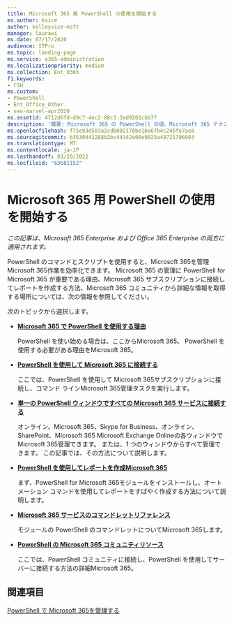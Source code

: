 ```yaml
---
title: Microsoft 365 用 PowerShell の使用を開始する
ms.author: kvice
author: kelleyvice-msft
manager: laurawi
ms.date: 07/17/2020
audience: ITPro
ms.topic: landing-page
ms.service: o365-administration
ms.localizationpriority: medium
ms.collection: Ent_O365
f1.keywords:
- CSH
ms.custom:
- PowerShell
- Ent_Office_Other
- seo-marvel-apr2020
ms.assetid: 4712d6fd-d9c7-4ec2-88c1-3ad9201cbb7f
description: '概要: Microsoft 365 の PowerShell の値、Microsoft 365 テナントに接続する方法、およびヘルプを取得する場所について説明します。'
ms.openlocfilehash: f75e93d503a2cdb002178be16e6fb4c246fe7ae8
ms.sourcegitcommit: b3530441288b2bc44342e00e9025a49721796903
ms.translationtype: MT
ms.contentlocale: ja-JP
ms.lasthandoff: 03/20/2022
ms.locfileid: "63681152"
---
```

# <a name="get-started-with-powershell-for-microsoft-365"></a>Microsoft 365 用 PowerShell の使用を開始する

*この記事は、Microsoft 365 Enterprise および Office 365 Enterprise の両方に適用されます。*

PowerShell のコマンドとスクリプトを使用すると、Microsoft 365を管理Microsoft 365作業を効率化できます。 Microsoft 365 の管理に PowerShell for Microsoft 365 が重要である理由、Microsoft 365 サブスクリプションに接続してレポートを作成する方法、Microsoft 365 コミュニティから詳細な情報を取得する場所については、次の情報を参照してください。
  
次のトピックから選択します。
  
- [**Microsoft 365 で PowerShell を使用する理由**](why-you-need-to-use-microsoft-365-powershell.md)
    
    PowerShell を使い始める場合は、ここからMicrosoft 365。 PowerShell を使用する必要がある理由をMicrosoft 365。
    
- [**PowerShell を使用して Microsoft 365 に接続する**](connect-to-microsoft-365-powershell.md)
    
    ここでは、PowerShell を使用して Microsoft 365サブスクリプションに接続し、コマンド ラインMicrosoft 365管理タスクを実行します。
    
- [**単一の PowerShell ウィンドウですべての Microsoft 365 サービスに接続する**](connect-to-all-microsoft-365-services-in-a-single-windows-powershell-window.md)
    
    オンライン、Microsoft 365、Skype for Business、オンライン、SharePoint、Microsoft 365 Microsoft Exchange Onlineの各ウィンドウでMicrosoft 365管理できます。 または、1 つのウィンドウからすべて管理できます。 この記事では、その方法について説明します。
    
- [**PowerShell を使用してレポートを作成Microsoft 365**](use-windows-powershell-to-create-reports-in-microsoft-365.md)
    
    まず、PowerShell for Microsoft 365モジュールをインストールし、オートメーション コマンドを使用してレポートをすばやく作成する方法について説明します。
    
- [**Microsoft 365 サービスのコマンドレットリファレンス**](cmdlet-references-for-microsoft-365-services.md)
    
    モジュールの PowerShell のコマンドレットについてMicrosoft 365します。
    
- [**PowerShell の Microsoft 365 コミュニティリソース**](microsoft-365-powershell-community-resources.md)
    
    ここでは、PowerShell コミュニティに接続し、PowerShell を使用してサーバーに接続する方法の詳細Microsoft 365。
    
## <a name="related-topics"></a>関連項目

[PowerShell で Microsoft 365を管理する](manage-microsoft-365-with-microsoft-365-powershell.md)
